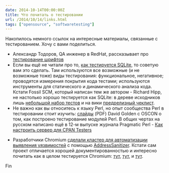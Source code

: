 ```yaml
---
date: 2014-10-14T00:00:00Z
title: Что почитать о тестировании
url: /2014/10/14/links.html
tags: ["opensource", "softwaretesting"]
---
```


Накопилось немного ссылок на интересные материалы, связанные с тестированием.
Хочу с вами поделиться.

- Александр Тодоров, QA инженер в RedHat, рассказывает про [тестирование шрифтов](http://atodorov.org/blog/2014/03/04/how-do-you-test-fonts/)
- Если вы ещё не читали про то, [как тестируется SQLite](https://www.sqlite.org/testing.html), то советую
вам это сделать. Там используются все возможные (и не возможные тоже)
виды тестирования: функциональное, негативное; проводятся измерения
покрытия кода тестами; используются инструменты для
статического и динамического анализа кода.
Кстати Fossil SCM, который написан тем же автором - Richard Hipp,
не настолько хорошо тестируется как SQLite:
в дереве исходников лишь [небольшой набор тестов](https://www.fossil-scm.org/index.html/tree?ci=trunk)
и на вики [предрелизный чеклист](https://www.fossil-scm.org/index.html/doc/trunk/test/release-checklist.wiki).
- Не важно как вы относитесь к языку Perl, но опыт сообщества Perl в тестировании стоит изучить:
[слайды](http://www.dagolden.com/wp-content/uploads/2009/04/Free-QA-OSCON-2010.pdf) (PDF)
David Golden c OSCON о том, как построено тестирование модулей Perl.
В общих чертах на русском написано ещё в 12-м выпуске журнала Pragmatic Perl -
[Как настроить сервер для CPAN Testers](http://pragmaticperl.com/issues/12/pragmaticperl-12-как-настроить-сервер-для-cpan-testers.html)
<!--
[Тестирование CPAN](http://www.cpantesters.org),
[A CPAN Testing Service](http://cpants.cpanauthors.org),
[Perl Quality Assurance Projects](https://qa.perl.org)
-->
- Разработчики Chromium [сделали кластер для автоматизации выявления уязвимостей](https://blog.chromium.org/2012/04/fuzzing-for-security.html) с помощью [AddressSanitizer](https://code.google.com/p/address-sanitizer/).
Кстати сам проект отличается хорошей документированностью и интересно почитать
как в целом тестируется Chromium:
[тут](https://www.chromium.org/chromium-os/testing),
[тут](https://dev.chromium.org/developers/testing),
и [тут](https://dev.chromium.org/for-testers/bug-reporting-guidelines).
<!--
https://www.opennet.ru/opennews/art.shtml?num=33716
-->

Fin
